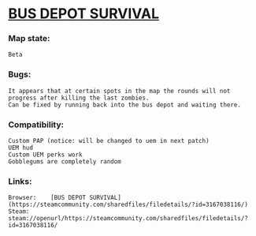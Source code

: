 # [BUS DEPOT SURVIVAL](https://steamcommunity.com/sharedfiles/filedetails/?id=3167038116/)

### Map state:
	Beta

###	Bugs:
	It appears that at certain spots in the map the rounds will not progress after killing the last zombies.
	Can be fixed by running back into the bus depot and waiting there.

### Compatibility:
	Custom PAP (notice: will be changed to uem in next patch)
	UEM hud
	Custom UEM perks work
	Gobblegums are completely random

### Links:
	Browser:	[BUS DEPOT SURVIVAL](https://steamcommunity.com/sharedfiles/filedetails/?id=3167038116/)
	Steam:		steam://openurl/https://steamcommunity.com/sharedfiles/filedetails/?id=3167038116/